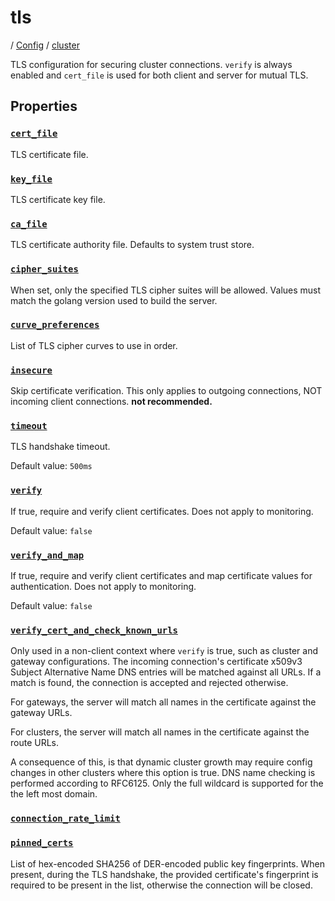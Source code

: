 # tls

/ [Config](../../index.md) / [cluster](../index.md) 

TLS configuration for securing cluster connections.
`verify` is always enabled and `cert_file` is used for
both client and server for mutual TLS.

## Properties

### [`cert_file`](cert_file/index.md)

TLS certificate file.

### [`key_file`](key_file/index.md)

TLS certificate key file.

### [`ca_file`](ca_file/index.md)

TLS certificate authority file. Defaults to system trust store.

### [`cipher_suites`](cipher_suites/index.md)

When set, only the specified TLS cipher suites will be allowed. Values must match the golang version used to build the server.

### [`curve_preferences`](curve_preferences/index.md)

List of TLS cipher curves to use in order.

### [`insecure`](insecure/index.md)

Skip certificate verification. This only applies to outgoing connections, NOT incoming client connections. **not recommended.**

### [`timeout`](timeout/index.md)

TLS handshake timeout.

Default value: `500ms`

### [`verify`](verify/index.md)

If true, require and verify client certificates. Does not apply to monitoring.

Default value: `false`

### [`verify_and_map`](verify_and_map/index.md)

If true, require and verify client certificates and map certificate values for authentication. Does not apply to monitoring.

Default value: `false`

### [`verify_cert_and_check_known_urls`](verify_cert_and_check_known_urls/index.md)

Only used in a non-client context where `verify` is true, such as cluster and gateway configurations.
The incoming connection's certificate x509v3 Subject Alternative Name DNS entries will be matched against
all URLs. If a match is found, the connection is accepted and rejected otherwise.

For gateways, the server will match all names in the certificate against the gateway URLs.

For clusters, the server will match all names in the certificate against the route URLs.

A consequence of this, is that dynamic cluster growth may require config changes in other clusters where this
option is true. DNS name checking is performed according to RFC6125. Only the full wildcard is supported for the
the left most domain.

### [`connection_rate_limit`](connection_rate_limit/index.md)



### [`pinned_certs`](pinned_certs/index.md)

List of hex-encoded SHA256 of DER-encoded public key fingerprints. When present, during the TLS handshake, the
provided certificate's fingerprint is required to be present in the list, otherwise the connection will be
closed.


